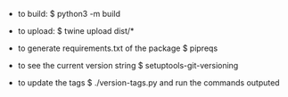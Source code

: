 * to build:
    $ python3 -m build

* to upload:
    $ twine upload dist/* 

* to generate requirements.txt of the package
    $ pipreqs 

* to see the current version string
    $ setuptools-git-versioning

* to update the tags
    $ ./version-tags.py
  and run the commands outputed

